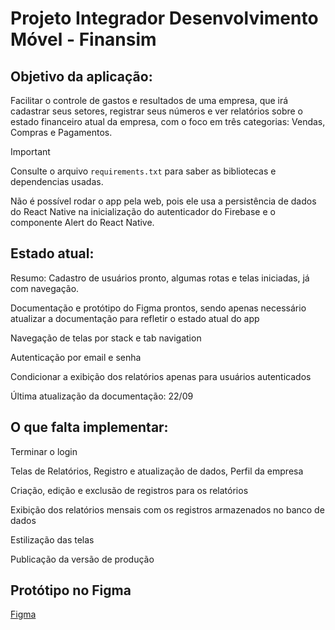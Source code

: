 # Projeto Integrador Desenvolvimento Móvel - Finansim

## Objetivo da aplicação:

Facilitar o controle de gastos e resultados de uma empresa, que irá cadastrar seus setores, registrar seus números e ver relatórios sobre o estado financeiro atual da empresa, com o foco em três categorias: Vendas, Compras e Pagamentos.

>[!IMPORTANT]
> Consulte o arquivo ```requirements.txt``` para saber as bibliotecas e dependencias usadas.
>
> Não é possível rodar o app pela web, pois ele usa a persistência de dados do React Native na inicialização do autenticador do Firebase e o componente Alert do React Native.

## Estado atual:

Resumo: Cadastro de usuários pronto, algumas rotas e telas iniciadas, já com navegação.

Documentação e protótipo do Figma prontos, sendo apenas necessário atualizar a documentação para refletir o estado atual do app

Navegação de telas por stack e tab navigation

Autenticação por email e senha

Condicionar a exibição dos relatórios apenas para usuários autenticados

Última atualização da documentação: 22/09

## O que falta implementar:

Terminar o login

Telas de Relatórios, Registro e atualização de dados, Perfil da empresa

Criação, edição e exclusão de registros para os relatórios

Exibição dos relatórios mensais com os registros armazenados no banco de dados

Estilização das telas

Publicação da versão de produção

## Protótipo no Figma
[Figma](https://www.figma.com/design/s2pnA0seBIVWfZWlOaJChV/App-de-Finan%C3%A7as?node-id=0-1&t=19tIYorPdagTO9BV-1)
